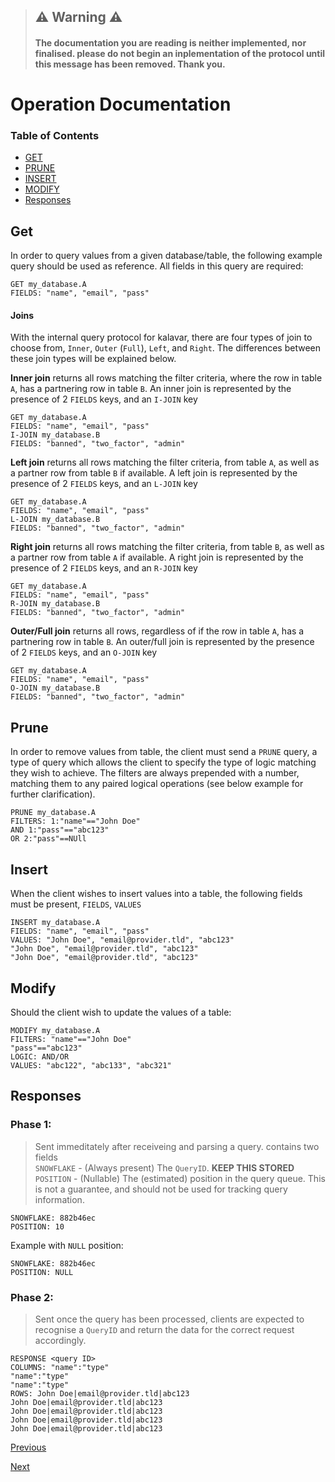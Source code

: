 > ## ⚠️ Warning ⚠️
> #### The documentation you are reading is neither implemented, nor finalised. please do not begin an inplementation of the protocol until this message has been removed. Thank you.

# Operation Documentation

### Table of Contents
- [GET](#get)
- [PRUNE](#prune)
- [INSERT](#insert)
- [MODIFY](#modify)
- [Responses](#responses)


## Get
In order to query values from a given database/table, the following example query should be used as reference. All fields in this query are required:
```
GET my_database.A
FIELDS: "name", "email", "pass"
```

#### Joins
With the internal query protocol for kalavar, there are four types of join to choose from, `Inner`, `Outer` (`Full`), `Left`, and `Right`. The differences between these join types will be explained below.

__Inner join__ returns all rows matching the filter criteria, where the row in table `A`, has a partnering row in table `B`.
An inner join is represented by the presence of 2 `FIELDS` keys, and an `I-JOIN` key
```
GET my_database.A
FIELDS: "name", "email", "pass"
I-JOIN my_database.B
FIELDS: "banned", "two_factor", "admin"
```

__Left join__ returns all rows matching the filter criteria, from table `A`, as well as a partner row from table `B` if available.
A left join is represented by the presence of 2 `FIELDS` keys, and an `L-JOIN` key
```
GET my_database.A
FIELDS: "name", "email", "pass"
L-JOIN my_database.B
FIELDS: "banned", "two_factor", "admin"
```

__Right join__ returns all rows matching the filter criteria, from table `B`, as well as a partner row from table `A` if available.
A right join is represented by the presence of 2 `FIELDS` keys, and an `R-JOIN` key
```
GET my_database.A
FIELDS: "name", "email", "pass"
R-JOIN my_database.B
FIELDS: "banned", "two_factor", "admin"
```

__Outer/Full join__ returns all rows, regardless of if the row in table `A`, has a partnering row in table `B`.
An outer/full join is represented by the presence of 2 `FIELDS` keys, and an `O-JOIN` key
```
GET my_database.A
FIELDS: "name", "email", "pass"
O-JOIN my_database.B
FIELDS: "banned", "two_factor", "admin"
```

## Prune
In order to remove values from table, the client must send a `PRUNE` query, a type of query which allows the client to specify the type of logic matching they wish to achieve. The filters are always prepended with a number, matching them to any paired logical operations (see below example for further clarification).
```
PRUNE my_database.A
FILTERS: 1:"name"=="John Doe"
AND 1:"pass"=="abc123"
OR 2:"pass"==NUll
```

## Insert
When the client wishes to insert values into a table, the following fields must be present, `FIELDS`, `VALUES`
```
INSERT my_database.A
FIELDS: "name", "email", "pass"
VALUES: "John Doe", "email@provider.tld", "abc123"
"John Doe", "email@provider.tld", "abc123"
"John Doe", "email@provider.tld", "abc123"
```

## Modify
Should the client wish to update the values of a table:
```
MODIFY my_database.A
FILTERS: "name"=="John Doe"
"pass"=="abc123"
LOGIC: AND/OR
VALUES: "abc122", "abc133", "abc321"
```


## Responses

### Phase 1:
> Sent immeditately after receiveing and parsing a query. contains two fields<br>
> `SNOWFLAKE` - (Always present) The `QueryID`. __KEEP THIS STORED__<br>
> `POSITION` - (Nullable) The (estimated) position in the query queue. This is not a guarantee, and should not be used for tracking query information.
```
SNOWFLAKE: 882b46ec
POSITION: 10
```
Example with `NULL` position:
```
SNOWFLAKE: 882b46ec
POSITION: NULL
```

### Phase 2:
> Sent once the query has been processed, clients are expected to recognise a `QueryID` and return the data for the correct request accordingly.
```
RESPONSE <query ID>
COLUMNS: "name":"type"
"name":"type"
"name":"type"
ROWS: John Doe|email@provider.tld|abc123
John Doe|email@provider.tld|abc123
John Doe|email@provider.tld|abc123
John Doe|email@provider.tld|abc123
John Doe|email@provider.tld|abc123
```

[Previous](auth.md)

[Next](data-types.md)

